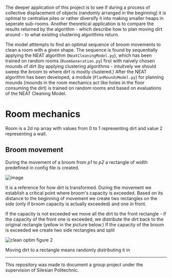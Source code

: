 
The deeper application of this project is to see if during a process of collective displacement of objects (randomly arranged in the beginning) it is optimal to centralise piles or rather diversify it into making smaller heaps in seperate sub-rooms. Another theoretical application is to compare the results returned by the algorithm - which describe how to plan moving dirt around - to what existing clustering algorithms return. 

The model atttempts to find an optimal sequence of broom movements to clean a room with a given shape. The sequence is found by sequentially applying the NEAT algorithm (```NeatCleaningModel.py```), which has been trained on random rooms (```RoomGeneration.py```) first with naively chosen mounds of dirt (by applying clustering algorithms - intuitvely we should sweep the broom to where dirt is mostly clustered.) After the NEAT algorithm has been developed, a module (```PlanMoundsModel.py```) for planning mounds (mounds in the room mechanics act like holes in the floor consuming the dirt) is trained on random rooms and based on evaluations of the NEAT Cleaning Model. 


# Room mechanics
Room is a 2d np array with values from 0 to 1 representing dirt and value 2 representing a wall. 

## Broom movement

During the movement of a broom from *p1* to *p2* a rectangle of width predefined in config file is created.

![image](https://github.com/gournge/optymalizacja-sprzatania/assets/81859727/6c2284b5-e8c3-4148-b244-aa1f772ef76a)

It is a reference for how dirt is transformed. During the movement we establish a critical point where broom's capacity is exceeded. Based on its distance to the beginning of movement we create two rectangles on the side (only if broom capacity is actually exceeded) and one in front. 

If the capacity is not exceeded we move all the dirt to the front rectangle - if the capacity of the front one is exceeded, we distribute the dirt back to the original rectangle (yellow in the picture below.) 
If the capacity of the broom is exceeded we create two side rectangles and split 

![clean optim figure 2](https://github.com/gournge/cleaning-optimization/assets/81859727/dc02cb13-4e7a-4e18-9ef2-92097dc7b6fc)

Moving dirt to a rectangle means randomly distributing it in 

- - -

This repository was made to document a group project under the supervision of Silesian Politechnic. 

